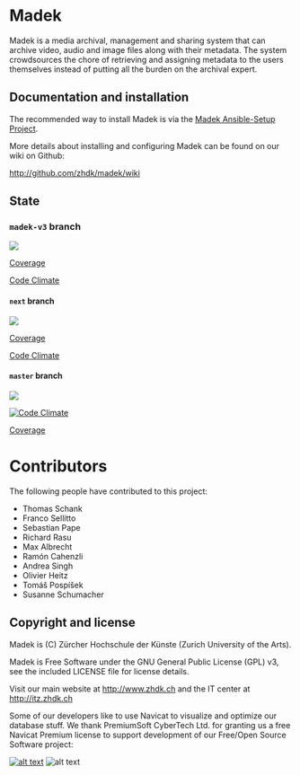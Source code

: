 # Madek

Madek is a media archival, management and sharing system that can archive
video, audio and image files along with their metadata. The system crowdsources the chore of
retrieving and assigning metadata to the users themselves instead of putting all the burden
on the archival expert.


## Documentation and installation

The recommended way to install Madek is via the [Madek
Ansible-Setup Project](https://github.com/zhdk/madek-ansible-setup).

More details about installing and configuring Madek can be found on our
wiki on Github:

http://github.com/zhdk/madek/wiki

## State 

### `madek-v3` branch 

<a href="http://ci2.zhdk.ch/cider-ci/ui/public/executions/madek/madek-v3/tests">
  <img src="http://ci2.zhdk.ch/cider-ci/ui/public/badges/medium/madek/madek-v3/tests.svg">
  </img>
</a>

[Coverage](http://ci2.zhdk.ch/cider-ci/ui/public/attachments/madek/madek-v3/tests/coverage/index.html)

[Code Climate](https://codeclimate.com/github/zhdk/madek/compare/madek-v3)


#### `next` branch

<a href="http://ci2.zhdk.ch/cider-ci/ui/public/executions/madek/next/tests">
  <img src="http://ci2.zhdk.ch/cider-ci/ui/public/badges/medium/madek/next/tests.svg">
  </img>
</a>

[Coverage](http://ci2.zhdk.ch/cider-ci/ui/public/attachments/madek/next/tests/coverage/index.html)

[Code Climate](https://codeclimate.com/github/zhdk/madek/compare/next)


#### `master` branch

<a href="http://ci2.zhdk.ch/cider-ci/ui/public/executions/madek/master/tests">
  <img src="http://ci2.zhdk.ch/cider-ci/ui/public/badges/medium/madek/master/tests.svg">
  </img>
</a>

[![Code Climate](https://codeclimate.com/github/zhdk/madek/badges/gpa.svg)](https://codeclimate.com/github/zhdk/madek)

[Coverage](http://ci2.zhdk.ch/cider-ci/ui/public/attachments/madek/master/tests/coverage/index.html)



# Contributors

The following people have contributed to this project:

* Thomas Schank
* Franco Sellitto
* Sebastian Pape
* Richard Rasu
* Max Albrecht
* Ramón Cahenzli
* Andrea Singh
* Olivier Heitz
* Tomáš Pospíšek
* Susanne Schumacher


## Copyright and license

Madek is (C) Zürcher Hochschule der Künste (Zurich University of the Arts).

Madek is Free Software under the GNU General Public License (GPL) v3, see the included LICENSE file for license details.

Visit our main website at http://www.zhdk.ch and the IT center 
at http://itz.zhdk.ch

Some of our developers like to use Navicat to visualize and optimize our database
stuff. We thank PremiumSoft CyberTech Ltd. for granting us a free Navicat Premium
license to support development of our Free/Open Source Software project:


[![alt text](https://github.com/zhdk/madek/raw/master/doc/images/zhdk_logo.png "ZHdK logo")](http://www.zhdk.ch) ![alt text](https://github.com/zhdk/madek/raw/master/doc/images/navicat_logo.png "Navicat Premium Logo")
